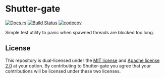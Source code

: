 Shutter-gate
=====

[![Docs.rs](https://docs.rs/shutter-gate/badge.svg)](https://docs.rs/shutter-gate)
[![Build Status](https://travis-ci.org/HyeonuPark/shutter-gate.svg?branch=master)](https://travis-ci.org/HyeonuPark/shutter-gate)
[![codecov](https://codecov.io/gh/HyeonuPark/shutter-gate/branch/master/graph/badge.svg)](https://codecov.io/gh/HyeonuPark/shutter-gate)

Simple test utility to panic when spawned threads are blocked too long.

## License

This repository is dual-licensed under the [MIT license][license-mit]
and [Apache license 2.0][license-apl] at your option.
By contributing to Shutter-gate you agree that your contributions will be licensed
under these two licenses.

<!-- links -->

[license-mit]: ./LICENSE-MIT
[license-apl]: ./LICENSE-APACHE
